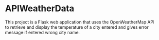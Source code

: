 # APIWeatherData
This project is a Flask web application that uses the OpenWeatherMap API to retrieve and display the temperature of a city entered and gives error message if entered wrong city name.
